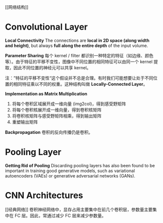 [[网络结构]]
# Convolutional Layer
**Local Connectivity**
The connections are **local in 2D space (along width and height)**, but always **full along the entire depth** of the input volume.

**Parameter Sharing**
每个 kernel / filter 都识别一种特定的特征（如边缘、颜色等）。由于特征的平移不变性，图像中不同位置的相同特征可以由同一个 kernel 提取，因此不同位置的神经元可以共享 kernel。 

注：”特征的平移不变性“这个假设并不总是合理。有时我们可能想要让处于不同位置的相同特征乘以不同的权重。这种结构叫做 **Locally-Connected Layer**。

**Implementation as Matrix Multiplication**
1. 将每个卷积区域展开成一维向量 (img2col)，得到感受野矩阵
2. 将每个卷积核展开成一维向量，得到卷积核矩阵
3. 将卷积核矩阵与感受野矩阵相乘，得到输出矩阵
4. 重塑输出矩阵

**Backpropagation**
卷积的反向传播仍是卷积。

# Pooling Layer
**Getting Rid of Pooling**
Discarding pooling layers has also been found to be important in training good generative models, such as variational autoencoders (VAEs) or generative adversarial networks (GANs).

# CNN Architectures
[[经典网络]]
卷积神经网络中，显存占用主要集中在前几个卷积层，参数量主要集中在 FC 层。因此，常通过减少 FC 层来减少参数量。





